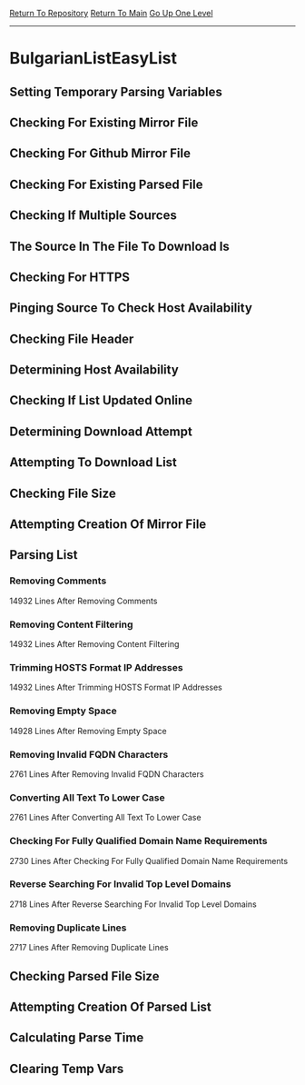 [Return To Repository](https://github.com/deathbybandaid/piholeparser/)
[Return To Main](https://github.com/deathbybandaid/piholeparser/blob/master/RecentRunLogs/Mainlog.md)
[Go Up One Level](https://github.com/deathbybandaid/piholeparser/blob/master/RecentRunLogs/TopLevelScripts/30-Processing-External-Blacklists.md)
____________________________________
# BulgarianListEasyList
## Setting Temporary Parsing Variables
## Checking For Existing Mirror File
## Checking For Github Mirror File
## Checking For Existing Parsed File
## Checking If Multiple Sources
## The Source In The File To Download Is
## Checking For HTTPS
## Pinging Source To Check Host Availability
## Checking File Header
## Determining Host Availability
## Checking If List Updated Online
## Determining Download Attempt
## Attempting To Download List
## Checking File Size
## Attempting Creation Of Mirror File
## Parsing List
### Removing Comments
14932 Lines After Removing Comments
### Removing Content Filtering
14932 Lines After Removing Content Filtering
### Trimming HOSTS Format IP Addresses
14932 Lines After Trimming HOSTS Format IP Addresses
### Removing Empty Space
14928 Lines After Removing Empty Space
### Removing Invalid FQDN Characters
2761 Lines After Removing Invalid FQDN Characters
### Converting All Text To Lower Case
2761 Lines After Converting All Text To Lower Case
### Checking For Fully Qualified Domain Name Requirements
2730 Lines After Checking For Fully Qualified Domain Name Requirements
### Reverse Searching For Invalid Top Level Domains
2718 Lines After Reverse Searching For Invalid Top Level Domains
### Removing Duplicate Lines
2717 Lines After Removing Duplicate Lines
## Checking Parsed File Size
## Attempting Creation Of Parsed List
## Calculating Parse Time
## Clearing Temp Vars
